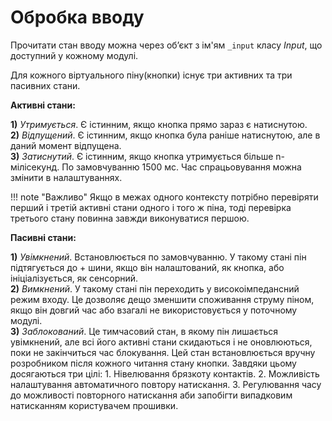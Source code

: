 # Обробка вводу

Прочитати стан вводу можна через об’єкт з ім'ям `_input` класу _Input_, що доступний у кожному модулі.  

Для кожного віртуального піну(кнопки) існує три активних та три пасивних стани.  

**Активні стани:**  

**1)** _Утримується_. Є істинним, якщо кнопка прямо зараз є натиснутою.  
**2)** _Відпущений_. Є істинним, якщо кнопка була раніше натиснутою, але в даний момент відпущена.  
**3)** _Затиснутий_. Є істинним, якщо кнопка утримується більше n-мілісекунд. По замовчуванню 1500 мс. Час спрацьовування можна змінити в налаштуваннях.  

!!! note "Важливо"
    Якщо в межах одного контексту потрібно перевіряти перший і третій активні стани одного і того ж піна, тоді перевірка третього стану повинна завжди виконуватися першою.

**Пасивні стани:**

**1)** _Увімкнений_. Встановлюється по замовчуванню. У такому стані пін підтягується до + шини, якщо він налаштований, як кнопка, або ініціалізується, як сенсорний.  
**2)** _Вимкнений_. У такому стані пін переходить у високоімпедансний режим входу. Це дозволяє дещо зменшити споживання струму піном, якщо він довгий час або взагалі не використовується у поточному модулі.  
**3)** _Заблокований_. Це тимчасовий стан, в якому пін лишається увімкнений, але всі його активні стани скидаються і не оновлюються, поки не закінчиться час блокування. Цей стан встановлюється вручну розробником після кожного читання стану кнопки. Завдяки цьому досягаються три цілі: 1. Нівелювання брязкоту контактів. 2. Можливість налаштування автоматичного повтору натискання. 3. Регулювання часу до можливості повторного натискання аби запобігти випадковим натисканням користувачем прошивки.